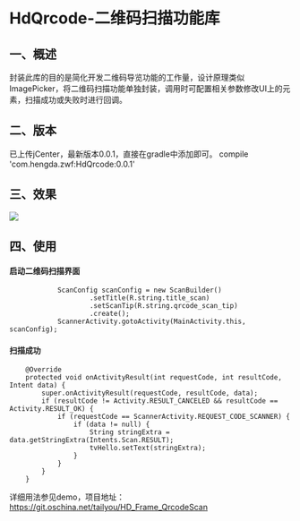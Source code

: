 # HdQrcode-二维码扫描功能库

## 一、概述
封装此库的目的是简化开发二维码导览功能的工作量，设计原理类似ImagePicker，将二维码扫描功能单独封装，调用时可配置相关参数修改UI上的元素，扫描成功或失败时进行回调。

## 二、版本
已上传jCenter，最新版本0.0.1，直接在gradle中添加即可。
compile 'com.hengda.zwf:HdQrcode:0.0.1'

## 三、效果
![](http://oksdjdocc.bkt.clouddn.com/17-4-27/21584263-file_1493291552849_1da8.png)

## 四、使用
#### 启动二维码扫描界面
```
            ScanConfig scanConfig = new ScanBuilder()
                    .setTitle(R.string.title_scan)
                    .setScanTip(R.string.qrcode_scan_tip)
                    .create();
            ScannerActivity.gotoActivity(MainActivity.this, scanConfig);
```

#### 扫描成功
```
    @Override
    protected void onActivityResult(int requestCode, int resultCode, Intent data) {
        super.onActivityResult(requestCode, resultCode, data);
        if (resultCode != Activity.RESULT_CANCELED && resultCode == Activity.RESULT_OK) {
            if (requestCode == ScannerActivity.REQUEST_CODE_SCANNER) {
                if (data != null) {
                    String stringExtra = data.getStringExtra(Intents.Scan.RESULT);
                    tvHello.setText(stringExtra);
                }
            }
        }
    }
```

详细用法参见demo，项目地址：https://git.oschina.net/tailyou/HD_Frame_QrcodeScan

